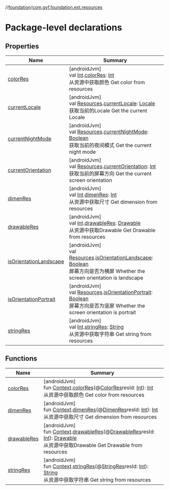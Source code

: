 //[foundation](../../index.md)/[com.gyf.foundation.ext.resources](index.md)

# Package-level declarations

## Properties

| Name | Summary |
|---|---|
| [colorRes](color-res.md) | [androidJvm]<br>val [Int](https://kotlinlang.org/api/core/kotlin-stdlib/kotlin/-int/index.html).[colorRes](color-res.md): [Int](https://kotlinlang.org/api/core/kotlin-stdlib/kotlin/-int/index.html)<br>从资源中获取颜色 Get color from resources |
| [currentLocale](current-locale.md) | [androidJvm]<br>val [Resources](https://developer.android.com/reference/kotlin/android/content/res/Resources.html).[currentLocale](current-locale.md): [Locale](https://developer.android.com/reference/kotlin/java/util/Locale.html)<br>获取当前的Locale Get the current Locale |
| [currentNightMode](current-night-mode.md) | [androidJvm]<br>val [Resources](https://developer.android.com/reference/kotlin/android/content/res/Resources.html).[currentNightMode](current-night-mode.md): [Boolean](https://kotlinlang.org/api/core/kotlin-stdlib/kotlin/-boolean/index.html)<br>获取当前的夜间模式 Get the current night mode |
| [currentOrientation](current-orientation.md) | [androidJvm]<br>val [Resources](https://developer.android.com/reference/kotlin/android/content/res/Resources.html).[currentOrientation](current-orientation.md): [Int](https://kotlinlang.org/api/core/kotlin-stdlib/kotlin/-int/index.html)<br>获取当前的屏幕方向 Get the current screen orientation |
| [dimenRes](dimen-res.md) | [androidJvm]<br>val [Int](https://kotlinlang.org/api/core/kotlin-stdlib/kotlin/-int/index.html).[dimenRes](dimen-res.md): [Int](https://kotlinlang.org/api/core/kotlin-stdlib/kotlin/-int/index.html)<br>从资源中获取尺寸 Get dimension from resources |
| [drawableRes](drawable-res.md) | [androidJvm]<br>val [Int](https://kotlinlang.org/api/core/kotlin-stdlib/kotlin/-int/index.html).[drawableRes](drawable-res.md): [Drawable](https://developer.android.com/reference/kotlin/android/graphics/drawable/Drawable.html)<br>从资源中获取Drawable Get Drawable from resources |
| [isOrientationLandscape](is-orientation-landscape.md) | [androidJvm]<br>val [Resources](https://developer.android.com/reference/kotlin/android/content/res/Resources.html).[isOrientationLandscape](is-orientation-landscape.md): [Boolean](https://kotlinlang.org/api/core/kotlin-stdlib/kotlin/-boolean/index.html)<br>屏幕方向是否为横屏 Whether the screen orientation is landscape |
| [isOrientationPortrait](is-orientation-portrait.md) | [androidJvm]<br>val [Resources](https://developer.android.com/reference/kotlin/android/content/res/Resources.html).[isOrientationPortrait](is-orientation-portrait.md): [Boolean](https://kotlinlang.org/api/core/kotlin-stdlib/kotlin/-boolean/index.html)<br>屏幕方向是否为竖屏 Whether the screen orientation is portrait |
| [stringRes](string-res.md) | [androidJvm]<br>val [Int](https://kotlinlang.org/api/core/kotlin-stdlib/kotlin/-int/index.html).[stringRes](string-res.md): [String](https://kotlinlang.org/api/core/kotlin-stdlib/kotlin/-string/index.html)<br>从资源中获取字符串 Get string from resources |

## Functions

| Name | Summary |
|---|---|
| [colorRes](color-res.md) | [androidJvm]<br>fun [Context](https://developer.android.com/reference/kotlin/android/content/Context.html).[colorRes](color-res.md)(@[ColorRes](https://developer.android.com/reference/kotlin/androidx/annotation/ColorRes.html)resId: [Int](https://kotlinlang.org/api/core/kotlin-stdlib/kotlin/-int/index.html)): [Int](https://kotlinlang.org/api/core/kotlin-stdlib/kotlin/-int/index.html)<br>从资源中获取颜色 Get color from resources |
| [dimenRes](dimen-res.md) | [androidJvm]<br>fun [Context](https://developer.android.com/reference/kotlin/android/content/Context.html).[dimenRes](dimen-res.md)(@[DimenRes](https://developer.android.com/reference/kotlin/androidx/annotation/DimenRes.html)resId: [Int](https://kotlinlang.org/api/core/kotlin-stdlib/kotlin/-int/index.html)): [Int](https://kotlinlang.org/api/core/kotlin-stdlib/kotlin/-int/index.html)<br>从资源中获取尺寸 Get dimension from resources |
| [drawableRes](drawable-res.md) | [androidJvm]<br>fun [Context](https://developer.android.com/reference/kotlin/android/content/Context.html).[drawableRes](drawable-res.md)(@[DrawableRes](https://developer.android.com/reference/kotlin/androidx/annotation/DrawableRes.html)resId: [Int](https://kotlinlang.org/api/core/kotlin-stdlib/kotlin/-int/index.html)): [Drawable](https://developer.android.com/reference/kotlin/android/graphics/drawable/Drawable.html)<br>从资源中获取Drawable Get Drawable from resources |
| [stringRes](string-res.md) | [androidJvm]<br>fun [Context](https://developer.android.com/reference/kotlin/android/content/Context.html).[stringRes](string-res.md)(@[StringRes](https://developer.android.com/reference/kotlin/androidx/annotation/StringRes.html)resId: [Int](https://kotlinlang.org/api/core/kotlin-stdlib/kotlin/-int/index.html)): [String](https://kotlinlang.org/api/core/kotlin-stdlib/kotlin/-string/index.html)<br>从资源中获取字符串 Get string from resources |